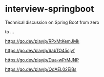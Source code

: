 # interview-springboot
Technical discussion on Spring Boot from zero

 to ...


https://go.dev/play/p/RPxMtKemJMk

https://go.dev/play/p/6abTO45cjyf


https://go.dev/play/p/Dua-wPrMJNP

https://go.dev/play/p/QdAEL02EjBs
